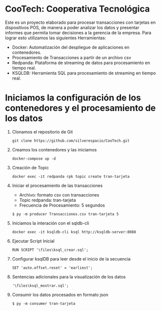 # CooTech: Cooperativa Tecnológica
Este es un proyecto elaborado para procesar transacciones con tarjetas en dispositivos POS, de manera a poder analizar los datos 
y presentar informes que permita tomar decisiones a la gerencia de la empresa.
Para lograr esto utilizamos las siguientes Herramientas:
* Docker: Automatización del despliegue de aplicaciones en contenedores.
* Procesamiento de Transacciones a partir de un archivo csv
* Redpanda: Plataforma de streaming de datos para procesamiento en tiempo real.
* KSQLDB: Herramienta SQL para procesamiento de streaming en tiempo real.

# Iniciamos la configuración de los contenedores y el procesamiento de los datos
1. Clonamos el repositorio de Git
   <p><code>git clone https://github.com/silverespacio/CooTech.git</code></p>
   
2. Creamos los contenedores y las iniciamos
   <p><code>docker-compose up -d</code></p>
   
3. Creación de Topic
   <p><code>docker exec -it redpanda rpk topic create tran-tarjeta</code></p>

4. Iniciar el procesamiento de las transacciones
   * Archivo: formato csv con transacciones
   * Topic redpanda: tran-tarjeta
   * Frecuencia de Procesamiento: 5 segundos
   <p><code>$ py -m producer Transacciones.csv tran-tarjeta 5</code></p>

5. Iniciamos la interación con el sqldb-cli
   <p><code>docker exec -it ksqldb-cli ksql http://ksqldb-server:8088</code></p>

6. Ejecutar Script Inicial
   <p><code>RUN SCRIPT '\files\ksql_crear.sql';</code></p>
   
7. Configurar ksqlDB para leer desde el inicio de la secuencia
   <p><code>SET 'auto.offset.reset' = 'earliest';</code></p>

8. Sentencias adicionales para la visualización de los datos
   <p><code>'\files\ksql_mostrar.sql';</code></p>
   
9. Consumir los datos procesados en formato json
   <p><code>$ py -m consumer tran-tarjeta</code></p>  
 
